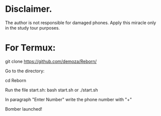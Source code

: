 # Disclaimer.
The author is not responsible for damaged phones. Apply this miracle only in the study tour purposes.


# For Termux:
git clone https://github.com/demoza/Reborn/

Go to the directory:

cd Reborn

Run the file start.sh: bash start.sh or ./start.sh


In paragraph "Enter Number" write the phone number with "+"

Bomber launched!
